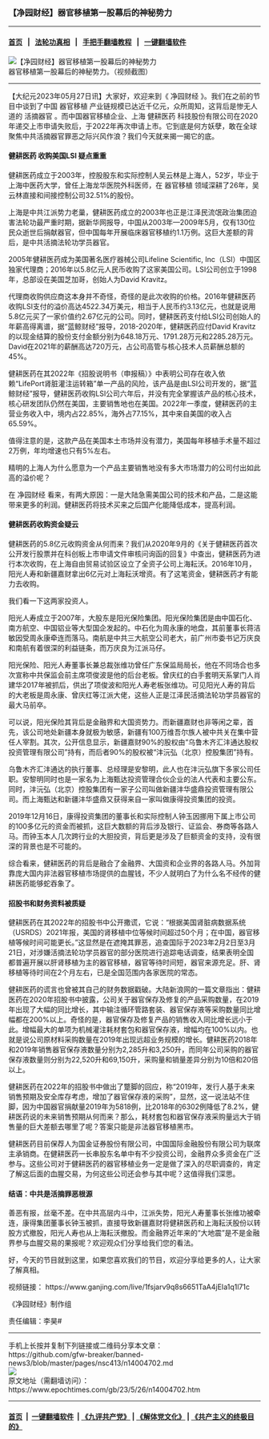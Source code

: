 ### 【净园财经】器官移植第一股幕后的神秘势力
------------------------

#### [首页](https://github.com/gfw-breaker/banned-news3/blob/master/README.md) &nbsp;&nbsp;|&nbsp;&nbsp; [法轮功真相](https://github.com/begood0513/basic/blob/master/README.md)  &nbsp;&nbsp;|&nbsp;&nbsp; [手把手翻墙教程](https://github.com/gfw-breaker/guides/wiki)  &nbsp;&nbsp;|&nbsp;&nbsp; [一键翻墙软件](https://github.com/gfw-breaker/nogfw/blob/master/README.md)  



<div><img alt="【净园财经】器官移植第一股幕后的神秘势力" class="attachment-djy_600_400 size-djy_600_400 wp-post-image" src="https://i.epochtimes.com/assets/uploads/2023/05/id14004752-Untitled-1-600x400.jpg"/>
<div class="caption">
 器官移植第一股幕后的神秘势力。（视频截图）
</div></div><hr/>


<div><p>
 【大纪元2023年05月27日讯】大家好，欢迎来到《
 <ok href="https://www.epochtimes.com/gb/tag/%E5%87%80%E5%9B%AD%E8%B4%A2%E7%BB%8F.html">
  净园财经
 </ok>
 》。我们在之前的节目中谈到了中国
 <ok href="https://www.epochtimes.com/gb/tag/%E5%99%A8%E5%AE%98%E7%A7%BB%E6%A4%8D.html">
  器官移植
 </ok>
 产业链规模已达近千亿元，众所周知，这背后是惨无人道的
 <ok href="https://www.epochtimes.com/gb/tag/%E6%B4%BB%E6%91%98%E5%99%A8%E5%AE%98.html">
  活摘器官
 </ok>
 。而中国器官移植企业、上海
 <ok href="https://www.epochtimes.com/gb/tag/%E5%81%A5%E8%80%95%E5%8C%BB%E8%8D%AF.html">
  健耕医药
 </ok>
 科技股份有限公司在2020年递交上市申请失败后，于2022年再次申请上市。它到底是何方妖孽，敢在全球聚焦中共活摘器官罪恶之际兴风作浪？我们今天就来揭一揭它的底。
</p>
<p>
 <center>
 </center>
 <h4>
  <ok href="https://www.epochtimes.com/gb/tag/%E5%81%A5%E8%80%95%E5%8C%BB%E8%8D%AF.html">
   健耕医药
  </ok>
  收购美国LSI 疑点重重
 </h4>
 <p>
  健耕医药成立于2003年，控股股东和实际控制人吴云林是上海人，52岁，毕业于上海中医药大学，曾任上海龙华医院外科医师，在
  <ok href="https://www.epochtimes.com/gb/tag/%E5%99%A8%E5%AE%98%E7%A7%BB%E6%A4%8D.html">
   器官移植
  </ok>
  领域深耕了26年，吴云林直接和间接控制公司32.51%的股份。
 </p>
 <p>
  上海是中共江派势力老巢，健耕医药成立的2003年也正是江泽民流氓政治集团迫害法轮功最严重时期，据新华网报导，中国从2003年—2009年5月，仅有130位民众逝世后捐献器官，但中国每年开展临床器官移植约1.1万例。这巨大差额的背后，是中共活摘法轮功学员器官。
 </p>
 <p>
  2005年健耕医药成为美国著名医疗器械公司Lifeline Scientific, Inc（LSI）中国区独家代理商；2016年以5.8亿元人民币收购了这家美国公司。LSI公司创立于1998年，总部设在美国芝加哥，创始人为David Kravitz。
 </p>
 <p>
  代理商收购供应商这本身并不奇怪，奇怪的是此次收购的价格。2016年健耕医药收购LSI支付的溢价高达4522.34万美元，相当于人民币约3.13亿元，也就是说用5.8亿元买了一家价值约2.67亿元的公司。同时，健耕医药支付给LSI公司创始人的年薪高得离谱，据“蓝鲸财经”报导，2018-2020年，健耕医药应付David Kravitz的以现金结算的股份支付金额分别为648.18万元、1791.28万元和2285.28万元。David在2021年的薪酬高达720万元，占公司高管与核心技术人员薪酬总额的45%。
 </p>
 <p>
  健耕医药在其2022年《招股说明书（申报稿）》中表明公司存在收入依赖“LifePort肾脏灌注运转箱”单一产品的风险，该产品是由LSI公司开发的，据“蓝鲸财经”报导，健耕医药收购LSI公司六年后，并没有完全掌握该产品的核心技术，核心研发团队仍然在美国，主要销售地也在美国。2022年一季度，健耕医药的主营业务收入中，境内占22.85%，海外占77.15%，其中来自美国的收入占65.59%。
 </p>
 <p>
  值得注意的是，这款产品在美国本土市场并没有潜力，美国每年移植手术量不超过2万例，年均增速也只有5%左右。
 </p>
 <p>
  精明的上海人为什么愿意为一个产品主要销售地没有多大市场潜力的公司付出如此高的溢价呢？
 </p>
 <p>
  在
  <ok href="https://www.epochtimes.com/gb/tag/%E5%87%80%E5%9B%AD%E8%B4%A2%E7%BB%8F.html">
   净园财经
  </ok>
  看来，有两大原因：一是大陆急需美国公司的技术和产品，二是这能带来更多的利润。健耕医药将技术买来之后国产化能降低成本，提高利润。
 </p>
 <h4>
  健耕医药收购资金疑云
 </h4>
 <p>
  健耕医药的5.8亿元收购资金从何而来？我们从2020年9月的《关于健耕医药首次公开发行股票并在科创板上市申请文件审核问询函的回复》中查出，健耕医药为进行本次收购，在上海自由贸易试验区设立了全资子公司上海耘沃。2016年10月，阳光人寿和新疆嘉财拿出6亿元对上海耘沃增资。有了这笔资金，健耕医药才有能力去收购。
 </p>
 <p>
  我们看一下这两家投资人。
 </p>
 <p>
  阳光人寿成立于2007年，大股东是阳光保险集团。阳光保险集团是由中国石化、南方航空、中国铝业等大型国企发起的。中石化为周永康的地盘，其前董事长蒋洁敏因受周永康牵连而落马。南航是中共三大航空公司老大，前广州市委书记万庆良和南航有着很深的利益链条，而万庆良为江派马仔。
 </p>
 <p>
  阳光保险、阳光人寿董事长兼总裁张维功曾任广东保监局局长，他在不同场合也多次宣称中共保监会前主席项俊波是他的后台老板。曾庆红的白手套明天系掌门人肖建华2017年被抓后，供出了项俊波和阳光人寿老板张维功。可见阳光人寿的背后的大老板是周永康、曾庆红等江派大佬，这些人正是江泽民活摘法轮功学员器官的最大马前卒。
 </p>
 <p>
  可以说，阳光保险其背后是金融界和大国资势力。而新疆嘉财也非等闲之辈，首先，该公司地处新疆本身就极为敏感，新疆有100万维吾尔族人被中共关在集中营任人宰割。其次，公开信息显示，新疆嘉财90%的股权由“乌鲁木齐汇沣通达股权投资管理有限公司”持有，而后者90%的股权被“沣沅弘（北京）控股集团”持有。
 </p>
 <p>
  乌鲁木齐汇沣通达的执行董事、总经理是安黎明，此人也在沣沅弘旗下多家公司任职。安黎明同时也是一家名为上海甄达投资管理合伙企业的法人代表和主要公东。同时，沣沅弘（北京）控股集团有一家子公司叫做新疆沣华盛鼎投资管理有限公司。而上海甄达和新疆沣华盛鼎又获得来自一家叫做康得投资集团的投资。
 </p>
 <p>
  2019年12月16日，康得投资集团的董事长和实际控制人钟玉因挪用下属上市公司的100多亿元的资金而被抓，这巨大数额的背后涉及银行、证监会、券商等各路人马。而钟玉本人几次跨行业的大胆投资，背后更是涉及了巨额资金的支持，没有很深的背景也是不可能的。
 </p>
 <p>
  综合看来，健耕医药的背后是融合了金融界、大国资和企业界的各路人马。外加背靠庞大国内非法器官移植市场提供的血腥钱，不少人就明白了为什么名不经传的健耕医药能够蛇吞象了。
 </p>
 <h4>
  招股书和财务资料被质疑
 </h4>
 <p>
  健耕医药在其2022年的招股书中公开撒谎，它说：“根据美国肾脏病数据系统（USRDS）2021年报，美国的肾移植中位等候时间超过50个月；在中国，器官移植等候时间可能更长。”这显然是在遮掩其罪恶，追查国际于2023年2月2日至3月21日，对涉嫌活摘法轮功学员器官的部分医院进行追踪电话调查，结果表明全国都普遍开展以肝肾移植为主的器官移植，器官等待时间短，器官来源充足。肝、肾移植等待时间在2个月左右，已是全国范围内各家医院的常态。
 </p>
 <p>
  健耕医药的谎言也曾被其自己的财务数据戳破。大陆新浪网的一篇文章指出：健耕医药在2020年招股书中披露，公司关于器官保存及修复的产品采购数量，在2019年出现了大幅的同比增长，其中输注循环管路套装、器官保存液等采购数量同比增幅都在200%以上。奇怪的是，器官保存及修复产品的销售收入同比增长远小于此。增幅最大的单项为机械灌注耗材套包和器官保存液，增幅均在100%以内。也就是说公司原材料采购数量在2019年出现远超业务规模的增长。健耕医药2018年和2019年销售器官保存液数量分别为2,285升和3,250升，而同年公司采购的器官保存液数量则分别为22,520升和69,150升，采购量和销量差异分别为10倍和20倍以上。
 </p>
 <p>
  健耕医药在2022年的招股书中做出了蹩脚的回应，称“2019年，发行人基于未来销售预期及安全库存考虑，增加了器官保存液的采购”，显然，这一说法站不住脚，因为中国器官捐献量2019年为5818例，比2018年的6302例降低了8.2%，健耕医药说的未来销售预期从何而来？那么，耗材套包和器官保存液采购量远大于销售量的巨大差额去哪里了呢？答案只能是非法器官移植黑市。
 </p>
 <p>
  健耕医药目前保荐人为国金证券股份有限公司，中国国际金融股份有限公司为联席主承销商。在健耕医药一长串股东名单中有不少投资公司，金融界众多资金在广泛参与。这些公司对于健耕医药的器官移植业务一定是做了深入的尽职调查的，肯定了解这后面的血腥交易，为何这些公司还会参与其中呢？这值得我们深思。
 </p>
 <h4>
  结语：中共是活摘罪恶根源
 </h4>
 <p>
  善恶有报，丝毫不差。在中共高层内斗中，江派失势，阳光人寿董事长张维功被牵连，康得集团董事长钟玉被抓，直接导致新疆嘉财将健耕医药和上海耘沃股份以转股方式撤股，阳光人寿也从上海耘沃撤股。而金融界近年来的“大地震”是不是金融界参与血腥交易的果报呢？欢迎观众们分享给我们您的看法。
 </p>
 <p>
  好，今天的节目就到这里，如果您喜欢我们的节目，欢迎分享给更多的人，让大家了解真相。
 </p>
 <p>
  视频链接：
  <ok href="https://www.ganjing.com/live/1fsjarv9q8s6651TaA4jEIa1q1l71c">
   https://www.ganjing.com/live/1fsjarv9q8s6651TaA4jEIa1q1l71c
  </ok>
 </p>
 <p>
  《净园财经》制作组
 </p>
 <p>
  责任编辑：李昊#
 </p>
</p></div>
<hr/>
手机上长按并复制下列链接或二维码分享本文章：<br/>
https://github.com/gfw-breaker/banned-news3/blob/master/pages/nsc413/n14004702.md <br/>
<a href='https://github.com/gfw-breaker/banned-news3/blob/master/pages/nsc413/n14004702.md'><img src='https://github.com/gfw-breaker/banned-news3/blob/master/pages/nsc413/n14004702.md.png'/></a> <br/>
原文地址（需翻墙访问）：https://www.epochtimes.com/gb/23/5/26/n14004702.htm


------------------------
#### [首页](https://github.com/gfw-breaker/banned-news3/blob/master/README.md) &nbsp;|&nbsp; [一键翻墙软件](https://github.com/gfw-breaker/nogfw/blob/master/README.md) &nbsp;| [《九评共产党》](https://github.com/gfw-breaker/9ping.md/blob/master/README.md#九评之一评共产党是什么) | [《解体党文化》](https://github.com/gfw-breaker/jtdwh.md/blob/master/README.md) | [《共产主义的终极目的》](https://github.com/gfw-breaker/gczydzjmd.md/blob/master/README.md)


<img src='http://gfw-breaker.win/banned-news3/pages/nsc413/n14004702.md' width='0px' height='0px'/>